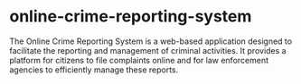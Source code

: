 # online-crime-reporting-system
The Online Crime Reporting System is a web-based application designed to facilitate the reporting and management of criminal activities. It provides a platform for citizens to file complaints online and for law enforcement agencies to efficiently manage these reports.
